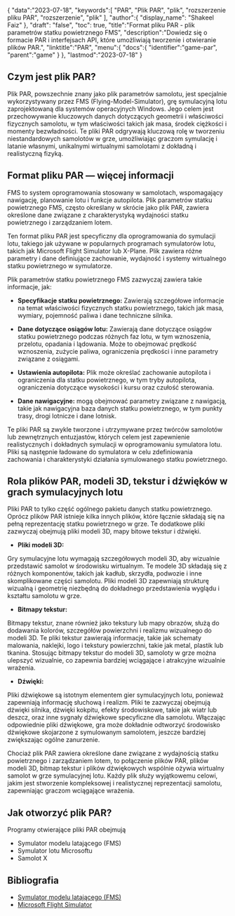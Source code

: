 {
"data":"2023-07-18",
   "keywords":[
"PAR",
"Plik PAR",
"plik",
"rozszerzenie pliku PAR",
"rozszerzenie",
"plik"
],
   "author":{
"display_name": "Shakeel Faiz"
},
"draft": "false",
"toc": true,
"title":"Format pliku PAR - plik parametrów statku powietrznego FMS",
   "description":"Dowiedz się o formacie PAR i interfejsach API, które umożliwiają tworzenie i otwieranie plików PAR.",
   "linktitle":"PAR",
   "menu":{
      "docs":{
         "identifier":"game-par",
         "parent":"game"
}
},
"lastmod":"2023-07-18"
}

## Czym jest plik PAR?

Plik PAR, powszechnie znany jako plik parametrów samolotu, jest specjalnie wykorzystywany przez FMS (Flying-Model-Simulator), grę symulacyjną lotu zaprojektowaną dla systemów operacyjnych Windows. Jego celem jest przechowywanie kluczowych danych dotyczących geometrii i właściwości fizycznych samolotu, w tym właściwości takich jak masa, środek ciężkości i momenty bezwładności. Te pliki PAR odgrywają kluczową rolę w tworzeniu niestandardowych samolotów w grze, umożliwiając graczom symulację i latanie własnymi, unikalnymi wirtualnymi samolotami z dokładną i realistyczną fizyką.

## Format pliku PAR — więcej informacji

FMS to system oprogramowania stosowany w samolotach, wspomagający nawigację, planowanie lotu i funkcje autopilota. Plik parametrów statku powietrznego FMS, często określany w skrócie jako plik PAR, zawiera określone dane związane z charakterystyką wydajności statku powietrznego i zarządzaniem lotem.

Ten format pliku PAR jest specyficzny dla oprogramowania do symulacji lotu, takiego jak używane w popularnych programach symulatorów lotu, takich jak Microsoft Flight Simulator lub X-Plane. Plik zawiera różne parametry i dane definiujące zachowanie, wydajność i systemy wirtualnego statku powietrznego w symulatorze.

Plik parametrów statku powietrznego FMS zazwyczaj zawiera takie informacje, jak:

- **Specyfikacje statku powietrznego:** Zawierają szczegółowe informacje na temat właściwości fizycznych statku powietrznego, takich jak masa, wymiary, pojemność paliwa i dane techniczne silnika.

- **Dane dotyczące osiągów lotu:** Zawierają dane dotyczące osiągów statku powietrznego podczas różnych faz lotu, w tym wznoszenia, przelotu, opadania i lądowania. Może to obejmować prędkość wznoszenia, zużycie paliwa, ograniczenia prędkości i inne parametry związane z osiągami.

- **Ustawienia autopilota:** Plik może określać zachowanie autopilota i ograniczenia dla statku powietrznego, w tym tryby autopilota, ograniczenia dotyczące wysokości i kursu oraz czułość sterowania.

- **Dane nawigacyjne:** mogą obejmować parametry związane z nawigacją, takie jak nawigacyjna baza danych statku powietrznego, w tym punkty trasy, drogi lotnicze i dane lotnisk.

Te pliki PAR są zwykle tworzone i utrzymywane przez twórców samolotów lub zewnętrznych entuzjastów, których celem jest zapewnienie realistycznych i dokładnych symulacji w oprogramowaniu symulatora lotu. Pliki są następnie ładowane do symulatora w celu zdefiniowania zachowania i charakterystyki działania symulowanego statku powietrznego.

## Rola plików PAR, modeli 3D, tekstur i dźwięków w grach symulacyjnych lotu

Pliki PAR to tylko część ogólnego pakietu danych statku powietrznego. Oprócz plików PAR istnieje kilka innych plików, które łącznie składają się na pełną reprezentację statku powietrznego w grze. Te dodatkowe pliki zazwyczaj obejmują pliki modeli 3D, mapy bitowe tekstur i dźwięki.

- **Pliki modeli 3D:**

Gry symulacyjne lotu wymagają szczegółowych modeli 3D, aby wizualnie przedstawić samolot w środowisku wirtualnym. Te modele 3D składają się z różnych komponentów, takich jak kadłub, skrzydła, podwozie i inne skomplikowane części samolotu. Pliki modeli 3D zapewniają strukturę wizualną i geometrię niezbędną do dokładnego przedstawienia wyglądu i kształtu samolotu w grze.

- **Bitmapy tekstur:**

Bitmapy tekstur, znane również jako tekstury lub mapy obrazów, służą do dodawania kolorów, szczegółów powierzchni i realizmu wizualnego do modeli 3D. Te pliki tekstur zawierają informacje, takie jak schematy malowania, naklejki, logo i tekstury powierzchni, takie jak metal, plastik lub tkanina. Stosując bitmapy tekstur do modeli 3D, samoloty w grze można ulepszyć wizualnie, co zapewnia bardziej wciągające i atrakcyjne wizualnie wrażenia.

- **Dźwięki:**

Pliki dźwiękowe są istotnym elementem gier symulacyjnych lotu, ponieważ zapewniają informację słuchową i realizm. Pliki te zazwyczaj obejmują dźwięki silnika, dźwięki kokpitu, efekty środowiskowe, takie jak wiatr lub deszcz, oraz inne sygnały dźwiękowe specyficzne dla samolotu. Włączając odpowiednie pliki dźwiękowe, gra może dokładnie odtworzyć środowisko dźwiękowe skojarzone z symulowanym samolotem, jeszcze bardziej zwiększając ogólne zanurzenie.

Chociaż plik PAR zawiera określone dane związane z wydajnością statku powietrznego i zarządzaniem lotem, to połączenie plików PAR, plików modeli 3D, bitmap tekstur i plików dźwiękowych wspólnie ożywia wirtualny samolot w grze symulacyjnej lotu. Każdy plik służy wyjątkowemu celowi, jakim jest stworzenie kompleksowej i realistycznej reprezentacji samolotu, zapewniając graczom wciągające wrażenia.

## Jak otworzyć plik PAR?

Programy otwierające pliki PAR obejmują

- Symulator modelu latającego (FMS)
- Symulator lotu Microsoftu
- Samolot X

## Bibliografia
* [Symulator modelu latającego (FMS)](https://modelsimulator.com/)
* [Microsoft Flight Simulator](https://en.wikipedia.org/wiki/Microsoft_Flight_Simulator)


